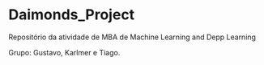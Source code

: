 # Daimonds_Project

  Repositório da atividade de MBA de Machine Learning and Depp Learning 

  Grupo: Gustavo, Karlmer e Tiago.
